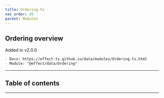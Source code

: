 ```yaml
---
title: Ordering.ts
nav_order: 45
parent: Modules
---
```


## Ordering overview

Added in v2.0.0

```md
- Docs: https://effect-ts.github.io/data/modules/Ordering.ts.html
- Module: "@effect/data/Ordering"
```

---

<h2 class="text-delta">Table of contents</h2>

---
